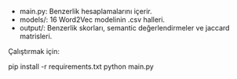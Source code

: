 
* main.py: Benzerlik hesaplamalarını içerir.
* models/: 16 Word2Vec modelinin .csv halleri.
* output/: Benzerlik skorları, semantic değerlendirmeler ve jaccard matrisleri.

Çalıştırmak için:


pip install -r requirements.txt
python main.py
